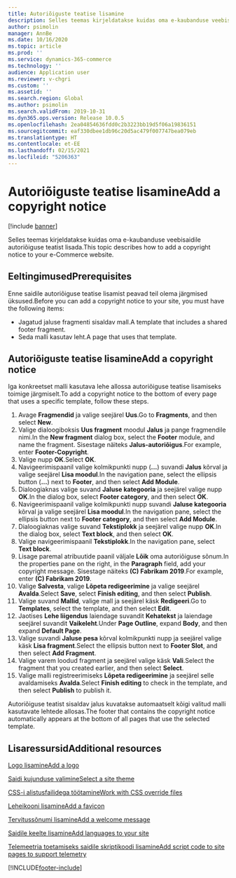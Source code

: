 ```yaml
---
title: Autoriõiguste teatise lisamine
description: Selles teemas kirjeldatakse kuidas oma e-kaubanduse veebisaidile autoriõiguse teatist lisada.
author: psimolin
manager: AnnBe
ms.date: 10/16/2020
ms.topic: article
ms.prod: ''
ms.service: dynamics-365-commerce
ms.technology: ''
audience: Application user
ms.reviewer: v-chgri
ms.custom: ''
ms.assetid: ''
ms.search.region: Global
ms.author: psimolin
ms.search.validFrom: 2019-10-31
ms.dyn365.ops.version: Release 10.0.5
ms.openlocfilehash: 2ea04854636fdd0c2b3223bb19d5f06a19836151
ms.sourcegitcommit: eaf330dbee1db96c20d5ac479f007747bea079eb
ms.translationtype: HT
ms.contentlocale: et-EE
ms.lasthandoff: 02/15/2021
ms.locfileid: "5206363"
---
```

# <a name="add-a-copyright-notice"></a><span data-ttu-id="d3e43-103">Autoriõiguste teatise lisamine</span><span class="sxs-lookup"><span data-stu-id="d3e43-103">Add a copyright notice</span></span>

[!include [banner](includes/banner.md)]

<span data-ttu-id="d3e43-104">Selles teemas kirjeldatakse kuidas oma e-kaubanduse veebisaidile autoriõiguse teatist lisada.</span><span class="sxs-lookup"><span data-stu-id="d3e43-104">This topic describes how to add a copyright notice to your e-Commerce website.</span></span>

## <a name="prerequisites"></a><span data-ttu-id="d3e43-105">Eeltingimused</span><span class="sxs-lookup"><span data-stu-id="d3e43-105">Prerequisites</span></span>

<span data-ttu-id="d3e43-106">Enne saidile autoriõiguse teatise lisamist peavad teil olema järgmised üksused.</span><span class="sxs-lookup"><span data-stu-id="d3e43-106">Before you can add a copyright notice to your site, you must have the following items:</span></span>

- <span data-ttu-id="d3e43-107">Jagatud jaluse fragmenti sisaldav mall.</span><span class="sxs-lookup"><span data-stu-id="d3e43-107">A template that includes a shared footer fragment.</span></span>
- <span data-ttu-id="d3e43-108">Seda malli kasutav leht.</span><span class="sxs-lookup"><span data-stu-id="d3e43-108">A page that uses that template.</span></span>

## <a name="add-a-copyright-notice"></a><span data-ttu-id="d3e43-109">Autoriõiguste teatise lisamine</span><span class="sxs-lookup"><span data-stu-id="d3e43-109">Add a copyright notice</span></span>

<span data-ttu-id="d3e43-110">Iga konkreetset malli kasutava lehe allossa autoriõiguse teatise lisamiseks toimige järgmiselt.</span><span class="sxs-lookup"><span data-stu-id="d3e43-110">To add a copyright notice to the bottom of every page that uses a specific template, follow these steps.</span></span>

1. <span data-ttu-id="d3e43-111">Avage **Fragmendid** ja valige seejärel **Uus**.</span><span class="sxs-lookup"><span data-stu-id="d3e43-111">Go to **Fragments**, and then select **New**.</span></span>
1. <span data-ttu-id="d3e43-112">Valige dialoogiboksis **Uus fragment** moodul **Jalus** ja pange fragmendile nimi.</span><span class="sxs-lookup"><span data-stu-id="d3e43-112">In the **New fragment** dialog box, select the **Footer** module, and name the fragment.</span></span> <span data-ttu-id="d3e43-113">Sisestage näiteks **Jalus-autoriõigus**.</span><span class="sxs-lookup"><span data-stu-id="d3e43-113">For example, enter **Footer-Copyright**.</span></span>
1. <span data-ttu-id="d3e43-114">Valige nupp **OK**.</span><span class="sxs-lookup"><span data-stu-id="d3e43-114">Select **OK**.</span></span>
1. <span data-ttu-id="d3e43-115">Navigeerimispaanil valige kolmikpunkti nupp (**...**) suvandi **Jalus** kõrval ja valige seejärel **Lisa moodul**.</span><span class="sxs-lookup"><span data-stu-id="d3e43-115">In the navigation pane, select the ellipsis button (**...**) next to **Footer**, and then select **Add Module**.</span></span>
1. <span data-ttu-id="d3e43-116">Dialoogiaknas valige suvand **Jaluse kategooria** ja seejärel valige nupp **OK**.</span><span class="sxs-lookup"><span data-stu-id="d3e43-116">In the dialog box, select **Footer category**, and then select **OK**.</span></span>
1. <span data-ttu-id="d3e43-117">Navigeerimispaanil valige kolmikpunkti nupp suvandi **Jaluse kategooria** kõrval ja valige seejärel **Lisa moodul**.</span><span class="sxs-lookup"><span data-stu-id="d3e43-117">In the navigation pane, select the ellipsis button next to **Footer category**, and then select **Add Module**.</span></span>
1. <span data-ttu-id="d3e43-118">Dialoogiaknas valige suvand **Tekstiplokk** ja seejärel valige nupp **OK**.</span><span class="sxs-lookup"><span data-stu-id="d3e43-118">In the dialog box, select **Text block**, and then select **OK**.</span></span>
1. <span data-ttu-id="d3e43-119">Valige navigeerimispaanil **Tekstiplokk**.</span><span class="sxs-lookup"><span data-stu-id="d3e43-119">In the navigation pane, select **Text block**.</span></span>
1. <span data-ttu-id="d3e43-120">Lisage paremal atribuutide paanil väljale **Lõik** oma autoriõiguse sõnum.</span><span class="sxs-lookup"><span data-stu-id="d3e43-120">In the properties pane on the right, in the **Paragraph** field, add your copyright message.</span></span> <span data-ttu-id="d3e43-121">Sisestage näiteks **(C) Fabrikam 2019**.</span><span class="sxs-lookup"><span data-stu-id="d3e43-121">For example, enter **(C) Fabrikam 2019**.</span></span>
1. <span data-ttu-id="d3e43-122">Valige **Salvesta**, valige **Lõpeta redigeerimine** ja valige seejärel **Avalda**.</span><span class="sxs-lookup"><span data-stu-id="d3e43-122">Select **Save**, select **Finish editing**, and then select **Publish**.</span></span>
1. <span data-ttu-id="d3e43-123">Valige suvand **Mallid**, valige mall ja seejärel käsk **Redigeeri**.</span><span class="sxs-lookup"><span data-stu-id="d3e43-123">Go to **Templates**, select the template, and then select **Edit**.</span></span>
1. <span data-ttu-id="d3e43-124">Jaotises **Lehe liigendus** laiendage suvandit **Kehatekst** ja laiendage seejärel suvandit **Vaikeleht**.</span><span class="sxs-lookup"><span data-stu-id="d3e43-124">Under **Page Outline**, expand **Body**, and then expand **Default Page**.</span></span>
1. <span data-ttu-id="d3e43-125">Valige suvandi **Jaluse pesa** kõrval kolmikpunkti nupp ja seejärel valige käsk **Lisa fragment**.</span><span class="sxs-lookup"><span data-stu-id="d3e43-125">Select the ellipsis button next to **Footer Slot**, and then select **Add Fragment**.</span></span>
1. <span data-ttu-id="d3e43-126">Valige varem loodud fragment ja seejärel valige käsk **Vali**.</span><span class="sxs-lookup"><span data-stu-id="d3e43-126">Select the fragment that you created earlier, and then select **Select**.</span></span>
1. <span data-ttu-id="d3e43-127">Valige malli registreerimiseks **Lõpeta redigeerimine** ja seejärel selle avaldamiseks **Avalda**.</span><span class="sxs-lookup"><span data-stu-id="d3e43-127">Select **Finish editing** to check in the template, and then select **Publish** to publish it.</span></span>

<span data-ttu-id="d3e43-128">Autoriõiguse teatist sisaldav jalus kuvatakse automaatselt kõigi valitud malli kasutavate lehtede allosas.</span><span class="sxs-lookup"><span data-stu-id="d3e43-128">The footer that contains the copyright notice automatically appears at the bottom of all pages that use the selected template.</span></span>

## <a name="additional-resources"></a><span data-ttu-id="d3e43-129">Lisaressursid</span><span class="sxs-lookup"><span data-stu-id="d3e43-129">Additional resources</span></span>

[<span data-ttu-id="d3e43-130">Logo lisamine</span><span class="sxs-lookup"><span data-stu-id="d3e43-130">Add a logo</span></span>](add-logo.md)

[<span data-ttu-id="d3e43-131">Saidi kujunduse valimine</span><span class="sxs-lookup"><span data-stu-id="d3e43-131">Select a site theme</span></span>](select-site-theme.md)

[<span data-ttu-id="d3e43-132">CSS-i alistusfailidega töötamine</span><span class="sxs-lookup"><span data-stu-id="d3e43-132">Work with CSS override files</span></span>](css-override-files.md)

[<span data-ttu-id="d3e43-133">Leheikooni lisamine</span><span class="sxs-lookup"><span data-stu-id="d3e43-133">Add a favicon</span></span>](add-favicon.md)

[<span data-ttu-id="d3e43-134">Tervitussõnumi lisamine</span><span class="sxs-lookup"><span data-stu-id="d3e43-134">Add a welcome message</span></span>](add-welcome-message.md)

[<span data-ttu-id="d3e43-135">Saidile keelte lisamine</span><span class="sxs-lookup"><span data-stu-id="d3e43-135">Add languages to your site</span></span>](add-languages-to-site.md)

[<span data-ttu-id="d3e43-136">Telemeetria toetamiseks saidile skriptikoodi lisamine</span><span class="sxs-lookup"><span data-stu-id="d3e43-136">Add script code to site pages to support telemetry</span></span>](add-telemetry.md)



[!INCLUDE[footer-include](../includes/footer-banner.md)]